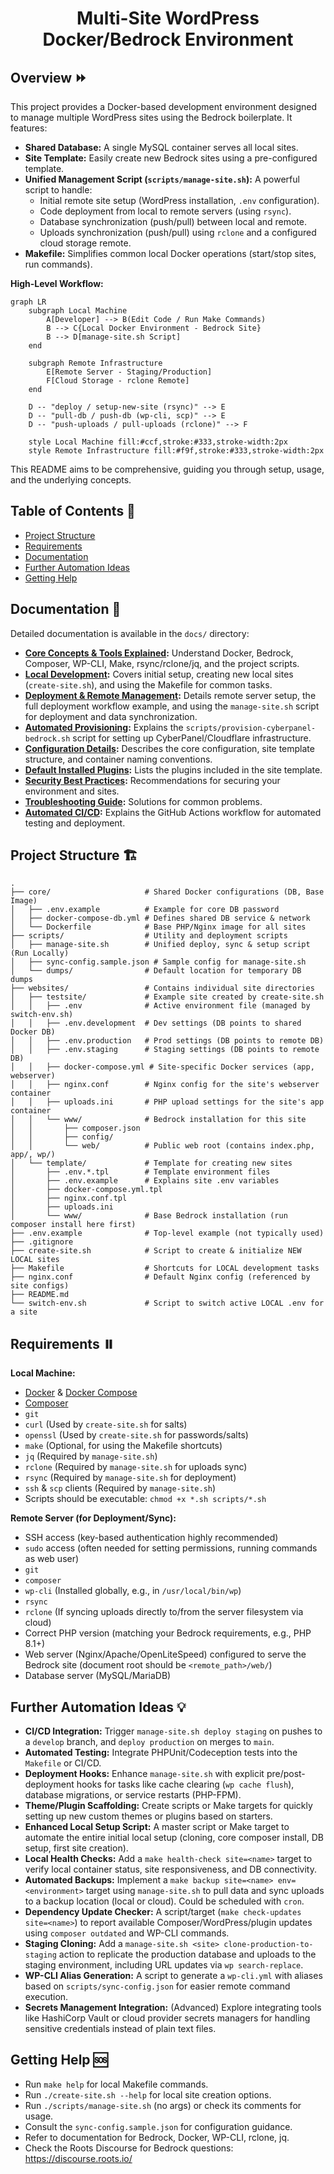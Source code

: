 <div align="center">
    <h1>Multi-Site WordPress Docker/Bedrock Environment</h1>
    <!-- Add a relevant logo/icon if available, otherwise omit or use a generic one -->
    <!-- <img src="./assets/images/icon.png" alt="logo"/> -->
</div>

## Overview ⏩️

This project provides a Docker-based development environment designed to manage
multiple WordPress sites using the Bedrock boilerplate. It features:

- **Shared Database:** A single MySQL container serves all local sites.
- **Site Template:** Easily create new Bedrock sites using a pre-configured
  template.
- **Unified Management Script (`scripts/manage-site.sh`):** A powerful script to
  handle:
  - Initial remote site setup (WordPress installation, `.env` configuration).
  - Code deployment from local to remote servers (using `rsync`).
  - Database synchronization (push/pull) between local and remote.
  - Uploads synchronization (push/pull) using `rclone` and a configured cloud
    storage remote.
- **Makefile:** Simplifies common local Docker operations (start/stop sites, run
  commands).

**High-Level Workflow:**

```mermaid
graph LR
    subgraph Local Machine
        A[Developer] --> B(Edit Code / Run Make Commands)
        B --> C{Local Docker Environment - Bedrock Site}
        B --> D[manage-site.sh Script]
    end

    subgraph Remote Infrastructure
        E[Remote Server - Staging/Production]
        F[Cloud Storage - rclone Remote]
    end

    D -- "deploy / setup-new-site (rsync)" --> E
    D -- "pull-db / push-db (wp-cli, scp)" --> E
    D -- "push-uploads / pull-uploads (rclone)" --> F

    style Local Machine fill:#ccf,stroke:#333,stroke-width:2px
    style Remote Infrastructure fill:#f9f,stroke:#333,stroke-width:2px
```

This README aims to be comprehensive, guiding you through setup, usage, and the
underlying concepts.

## Table of Contents 📄

- [Project Structure](#project-structure-)
- [Requirements](#requirements-%EF%B8%8F)
- [Documentation](#documentation-)
- [Further Automation Ideas](#further-automation-ideas-)
- [Getting Help](#getting-help-)

## Documentation 📖

Detailed documentation is available in the `docs/` directory:

- **[Core Concepts & Tools Explained](./docs/concepts.md):** Understand Docker,
  Bedrock, Composer, WP-CLI, Make, rsync/rclone/jq, and the project scripts.
- **[Local Development](./docs/local-development.md):** Covers initial setup,
  creating new local sites (`create-site.sh`), and using the Makefile for common
  tasks.
- **[Deployment & Remote Management](./docs/deployment.md):** Details remote
  server setup, the full deployment workflow example, and using the
  `manage-site.sh` script for deployment and data synchronization.
- **[Automated Provisioning](./docs/provisioning.md):** Explains the
  `scripts/provision-cyberpanel-bedrock.sh` script for setting up
  CyberPanel/Cloudflare infrastructure.
- **[Configuration Details](./docs/configuration.md):** Describes the core
  configuration, site template structure, and container naming conventions.
- **[Default Installed Plugins](./docs/plugins.md):** Lists the plugins included
  in the site template.
- **[Security Best Practices](./docs/security.md):** Recommendations for
  securing your environment and sites.
- **[Troubleshooting Guide](./docs/troubleshooting.md):** Solutions for common
  problems.
- **[Automated CI/CD](./docs/deployment.md#automated-cicd-with-github-actions-️):**
  Explains the GitHub Actions workflow for automated testing and deployment.

## Project Structure 🏗️

```
.
├── core/                     # Shared Docker configurations (DB, Base Image)
│   ├── .env.example          # Example for core DB password
│   ├── docker-compose-db.yml # Defines shared DB service & network
│   └── Dockerfile            # Base PHP/Nginx image for all sites
├── scripts/                  # Utility and deployment scripts
│   ├── manage-site.sh        # Unified deploy, sync & setup script (Run Locally)
│   ├── sync-config.sample.json # Sample config for manage-site.sh
│   └── dumps/                # Default location for temporary DB dumps
├── websites/                 # Contains individual site directories
│   ├── testsite/             # Example site created by create-site.sh
│   │   ├── .env              # Active environment file (managed by switch-env.sh)
│   │   ├── .env.development  # Dev settings (DB points to shared Docker DB)
│   │   ├── .env.production   # Prod settings (DB points to remote DB)
│   │   ├── .env.staging      # Staging settings (DB points to remote DB)
│   │   ├── docker-compose.yml # Site-specific Docker services (app, webserver)
│   │   ├── nginx.conf        # Nginx config for the site's webserver container
│   │   ├── uploads.ini       # PHP upload settings for the site's app container
│   │   └── www/              # Bedrock installation for this site
│   │       ├── composer.json
│   │       ├── config/
│   │       └── web/          # Public web root (contains index.php, app/, wp/)
│   └── template/             # Template for creating new sites
│       ├── .env.*.tpl        # Template environment files
│       ├── .env.example      # Explains site .env variables
│       ├── docker-compose.yml.tpl
│       ├── nginx.conf.tpl
│       ├── uploads.ini
│       └── www/              # Base Bedrock installation (run composer install here first)
├── .env.example              # Top-level example (not typically used)
├── .gitignore
├── create-site.sh            # Script to create & initialize NEW LOCAL sites
├── Makefile                  # Shortcuts for LOCAL development tasks
├── nginx.conf                # Default Nginx config (referenced by site configs)
├── README.md
└── switch-env.sh             # Script to switch active LOCAL .env for a site
```

## Requirements ⏸️

**Local Machine:**

- [Docker](https://docs.docker.com/get-docker/) &
  [Docker Compose](https://docs.docker.com/compose/install/)
- [Composer](https://getcomposer.org/)
- `git`
- `curl` (Used by `create-site.sh` for salts)
- `openssl` (Used by `create-site.sh` for passwords/salts)
- `make` (Optional, for using the Makefile shortcuts)
- `jq` (Required by `manage-site.sh`)
- `rclone` (Required by `manage-site.sh` for uploads sync)
- `rsync` (Required by `manage-site.sh` for deployment)
- `ssh` & `scp` clients (Required by `manage-site.sh`)
- Scripts should be executable: `chmod +x *.sh scripts/*.sh`

**Remote Server (for Deployment/Sync):**

- SSH access (key-based authentication highly recommended)
- `sudo` access (often needed for setting permissions, running commands as web
  user)
- `git`
- `composer`
- `wp-cli` (Installed globally, e.g., in `/usr/local/bin/wp`)
- `rsync`
- `rclone` (If syncing uploads directly to/from the server filesystem via cloud)
- Correct PHP version (matching your Bedrock requirements, e.g., PHP 8.1+)
- Web server (Nginx/Apache/OpenLiteSpeed) configured to serve the Bedrock site
  (document root should be `<remote_path>/web/`)
- Database server (MySQL/MariaDB)

## Further Automation Ideas 💡

- **CI/CD Integration:** Trigger `manage-site.sh deploy staging` on pushes to a
  `develop` branch, and `deploy production` on merges to `main`.
- **Automated Testing:** Integrate PHPUnit/Codeception tests into the `Makefile`
  or CI/CD.
- **Deployment Hooks:** Enhance `manage-site.sh` with explicit
  pre/post-deployment hooks for tasks like cache clearing (`wp cache flush`),
  database migrations, or service restarts (PHP-FPM).
- **Theme/Plugin Scaffolding:** Create scripts or Make targets for quickly
  setting up new custom themes or plugins based on starters.
- **Enhanced Local Setup Script:** A master script or Make target to automate
  the entire initial local setup (cloning, core composer install, DB setup,
  first site creation).
- **Local Health Checks:** Add a `make health-check site=<name>` target to
  verify local container status, site responsiveness, and DB connectivity.
- **Automated Backups:** Implement a `make backup site=<name> env=<environment>`
  target using `manage-site.sh` to pull data and sync uploads to a backup
  location (local or cloud). Could be scheduled with `cron`.
- **Dependency Update Checker:** A script/target
  (`make check-updates site=<name>`) to report available
  Composer/WordPress/plugin updates using `composer outdated` and WP-CLI
  commands.
- **Staging Cloning:** Add a `manage-site.sh <site> clone-production-to-staging`
  action to replicate the production database and uploads to the staging
  environment, including URL updates via `wp search-replace`.
- **WP-CLI Alias Generation:** A script to generate a `wp-cli.yml` with aliases
  based on `scripts/sync-config.json` for easier remote command execution.
- **Secrets Management Integration:** (Advanced) Explore integrating tools like
  HashiCorp Vault or cloud provider secrets managers for handling sensitive
  credentials instead of plain text files.

## Getting Help 🆘

- Run `make help` for local Makefile commands.
- Run `./create-site.sh --help` for local site creation options.
- Run `./scripts/manage-site.sh` (no args) or check its comments for usage.
- Consult the `sync-config.sample.json` for configuration guidance.
- Refer to documentation for Bedrock, Docker, WP-CLI, rclone, jq.
- Check the Roots Discourse for Bedrock questions: https://discourse.roots.io/
